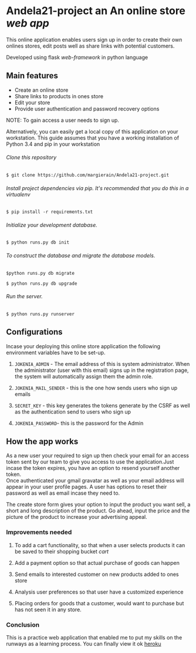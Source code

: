# Andela21-project an **An online store** *web app*
This online application enables users sign up in order to create their own onlines stores, edit posts well as share links with potential customers.

Developed using flask *web-framework* in python language

## Main features

* Create an online store
* Share links to products in ones store
* Edit your store
* Provide user authentication and password recovery options


NOTE: To gain access a user needs to sign up.

Alternatively, you can easily get a local copy of this application on your workstation. This guide assumes that you have a working installation of Python 3.4 and pip in your workstation

###### Clone this repository

`$ git clone https://github.com/margierain/Andela21-project.git`

###### Install project dependencies via pip. It's recommended that you do this in a virtualenv

`$ pip install -r requirements.txt`

###### Initialize your development database.

`$ python runs.py db init`

###### To construct the database and migrate the database models.

`$python runs.py db migrate`

`$ python runs.py db upgrade`

###### Run the server.

`$ python runs.py runserver`  

## Configurations
 
Incase your deploying this online store application the following environment variables have to be set-up.

1. `JOKENIA_ADMIN` - The email address of this is system administrator. When the administrator (user with this email) signs up in the registration page, the system will automatically assign them the admin role.

2. `JOKENIA_MAIL_SENDER` - this is the one how sends users who sign up emails

3. `SECRET_KEY` -  this key generates the tokens generate by the CSRF as well as the authentication send to users who sign up 

4. `JOKENIA_PASSWORD`- this is the password for the Admin

## How the app works
As a new user your required to sign up then check your email for an access token sent by our team to give you access to use the application.Just incase the token  expires, you have an option to resend yourself another  token.   
Once  authenticated your gmail gravatar as well as your email address will appear in your user profile pages. A user has options to reset their password as well as email incase they need to.

The create store form gives your option to input the product you want sell, a short and long description of the product. Go ahead, input the price and the picture of the product to increase your advertising appeal.

### Improvements needed

1. To add a cart functionality, so that when a user selects products it can be saved to their shopping bucket *cart*

2. Add a payment option so that actual purchase of goods can happen

3. Send emails to interested customer on new products added to ones store

4. Analysis user preferences so that user have a customized experience

5. Placing orders for goods that a customer, would  want to purchase but has not seen it in any store.


### Conclusion 
This is a practice web application that enabled me to put my skills on the runways as a learning process.
You can finally view it ok [heroku](http://webmart.herokuapp.com)